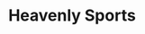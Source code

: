 ---
layout: post
title: Heavenly Sports
location: Lake Tahoe, CA
tags:
- signs
thumb: /images/portfolio/heavenly-sports.jpg
images: 
- /images/portfolio/heavenly-sports.jpg
imgurl:
---